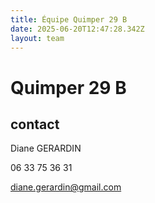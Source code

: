 ```yaml
---
title: Équipe Quimper 29 B
date: 2025-06-20T12:47:28.342Z
layout: team
---
```


# Quimper 29 B



## contact 

Diane GERARDIN

06 33 75 36 31

diane.gerardin@gmail.com

